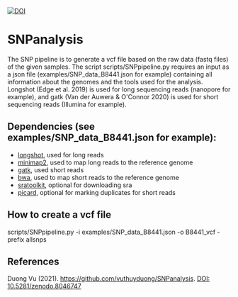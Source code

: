 [![DOI](https://zenodo.org/badge/374599160.svg)](https://zenodo.org/badge/latestdoi/374599160)

# SNPanalysis
The SNP pipeline is to generate a vcf file based on the raw data (fastq files) of the given samples. The script scripts/SNPpipeline.py requires an input as a json file (examples/SNP_data_B8441.json for example) containing all information about the genomes and the tools used for the analysis. Longshot (Edge et al. 2019)  is used for long sequencing reads (nanopore for example), and gatk (Van der Auwera & O'Connor 2020) is used for short sequencing reads (Illumina for example).

## Dependencies (see examples/SNP_data_B8441.json for example):

- [longshot](https://www.nature.com/articles/s41467-019-12493-y), used for long reads
- [minimap2](https://academic.oup.com/bioinformatics/article/34/18/3094/4994778), used to map long reads to the reference genome
- [gatk](https://gatk.broadinstitute.org/hc/en-us), used short reads
- [bwa](https://bio-bwa.sourceforge.net/), used to map short reads to the reference genome 
- [sratoolkit](https://github.com/ncbi/sra-tools), optional for downloading sra
- [picard](https://broadinstitute.github.io/picard/), optional for marking duplicates for short reads

## How to create a vcf file

scripts/SNPpipeline.py -i examples/SNP_data_B8441.json -o B8441_vcf -prefix allsnps

## References
Duong Vu (2021). https://github.com/vuthuyduong/SNPanalysis. [DOI: 10.5281/zenodo.8046747](https://doi.org/10.5281/zenodo.8046747)
